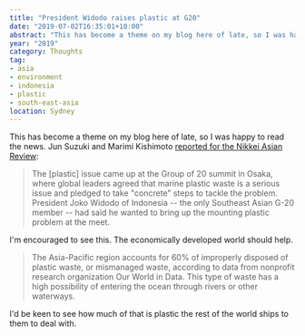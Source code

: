 ```yaml
---
title: "President Widodo raises plastic at G20"
date: "2019-07-02T16:35:01+10:00"
abstract: "This has become a theme on my blog here of late, so I was happy to read the news."
year: "2019"
category: Thoughts
tag:
- asia
- environment
- indonesia
- plastic
- south-east-asia
location: Sydney
---
```

This has become a theme on my blog here of late, so I was happy to read the news. Jun Suzuki and Marimi Kishimoto [reported for the Nikkei Asian Review](https://asia.nikkei.com/Spotlight/Environment/Southeast-Asia-starts-to-dump-single-use-plastics)\:

> The [plastic] issue came up at the Group of 20 summit in Osaka, where global leaders agreed that marine plastic waste is a serious issue and pledged to take "concrete" steps to tackle the problem. President Joko Widodo of Indonesia -- the only Southeast Asian G-20 member -- had said he wanted to bring up the mounting plastic problem at the meet.

I'm encouraged to see this. The economically developed world should help.

> The Asia-Pacific region accounts for 60% of improperly disposed of plastic waste, or mismanaged waste, according to data from nonprofit research organization Our World in Data. This type of waste has a high possibility of entering the ocean through rivers or other waterways.

I'd be keen to see how much of that is plastic the rest of the world ships to them to deal with.

